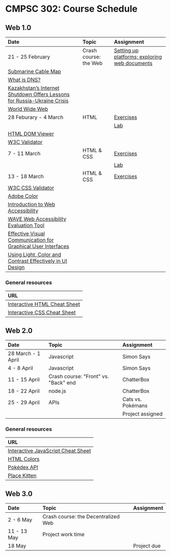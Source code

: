 # CMPSC 302: Course Schedule

## Web 1.0

|Date                 |Topic                      |Assignment                                    |
|:--------------------|:--------------------------|:---------------------------------------------|
|21 - 25 February     |Crash course: the Web      |[Setting up platforms; exploring web documents](https://classroom.github.com/a/lB48InIM) |
|[Submarine Cable Map](https://www.submarinecablemap.com/) | | |
|[What is DNS?](https://www.cloudflare.com/learning/dns/what-is-dns/) | | |
|[Kazakhstan’s Internet Shutdown Offers Lessons for Russia-Ukraine Crisis](https://www.nytimes.com/2022/02/18/technology/kazakhstan-internet-russia-ukraine.html) | | |
|[World Wide Web](http://info.cern.ch/hypertext/WWW/TheProject.html) | | |
|28 Feburary - 4 March|HTML                       |[Exercises](https://classroom.github.com/a/WrtvqniF) |
|                     |                           |[Lab](https://classroom.github.com/a/RNWKsTFI) |
|[HTML DOM Viewer](https://0xedward.github.io/dom-visualizer/) |||
|[W3C Validator](https://validator.w3.org/)   |||
|7 - 11 March         |HTML & CSS                      |[Exercises](https://classroom.github.com/a/u6XlffhR)|
|                     |                                |[Lab](https://classroom.github.com/a/_MCVqzRK)                                     |
|13 - 18 March        |HTML & CSS                      |[Exercises](https://classroom.github.com/a/gGSuWez-)|
|[W3C CSS Validator](https://jigsaw.w3.org/css-validator/) |||
|[Adobe Color](https://color.adobe.com/) |||
|[Introduction to Web Accessibility](https://www.w3.org/WAI/fundamentals/accessibility-intro/) |||
|[WAVE Web Accessibility Evaluation Tool](https://wave.webaim.org/) |||
|[Effective Visual Communication for Graphical User Interfaces](http://web.cs.wpi.edu/~matt/courses/cs563/talks/smartin/int_design.html) |||
|[Using Light, Color and Contrast Effectively in UI Design](https://usabilitypost.com/2008/08/14/using-light-color-and-contrast-effectively-in-ui-design/)    |||

### General resources

| URL |
|:----|
|[Interactive HTML Cheat Sheet](https://htmlcheatsheet.com/)    |
|[Interactive CSS Cheat Sheet](https://htmlcheatsheet.com/css/) |

## Web 2.0

|Date                 |Topic                      |Assignment                      |
|:--------------------|:--------------------------|:-------------------------------|
|28 March - 1 April   |Javascript                 |Simon Says                      |
|4 - 8 April          |Javascript                 |Simon Says                      |
|11 - 15 April        |Crash course: "Front" vs. "Back" end |ChatterBox            |
|18 - 22 April        |node.js                    |ChatterBox                      |
|25 - 29 April        |APIs                       |Cats vs. Pokémans               |
|                     |                           |Project assigned                |

### General resources

| URL |
|:----|
|[Interactive JavaScript Cheat Sheet](https://htmlcheatsheet.com/js/) |
|[HTML Colors](https://html-color.codes/) |
|[Pokédex API](https://pokedevs.gitbook.io/pokedex/) |
|[Place Kitten](https://placekitten.com/)            |

## Web 3.0

|Date                 |Topic                      |Assignment                      |
|:--------------------|:--------------------------|:-------------------------------|
|2 - 6 May            |Crash course:  the Decentralized Web |                      |
|11 - 13 May          |Project work time          |                                |
|18 May               |                           |Project due                     |
